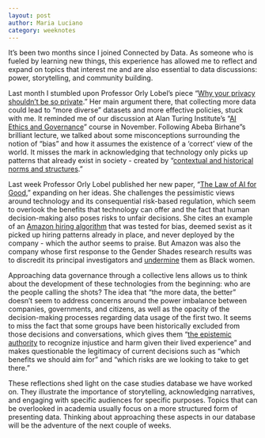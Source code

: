 ```yaml
---
layout: post
author: Maria Luciano
category: weeknotes
---
```


It’s been two months since I joined Connected by Data. As someone who is fueled by learning new things, this experience has allowed me to reflect and expand on topics that interest me and are also essential to data discussions: power, storytelling, and community building.

Last month I stumbled upon Professor Orly Lobel’s piece “[Why your privacy shouldn’t be so private](https://thehill.com/opinion/technology/3761229-why-your-privacy-shouldnt-be-so-private/).” Her main argument there, that collecting more data could lead to “more diverse” datasets and more effective policies, stuck with me. It reminded me of our discussion at Alan Turing Institute’s “[AI Ethics and Governance](https://alan-turing-institute.github.io/turing-commons/aeg/)” course in November. Following Abeba Birhane”s brilliant lecture, we talked about some misconceptions surrounding the notion of “bias” and how it assumes the existence of a ‘correct’ view of the world. It misses the mark in acknowledging that technology only picks up patterns that already exist in society - created by “[contextual and historical norms and structures](https://www.sciencedirect.com/science/article/pii/S2666389921000155).” 

Last week Professor Orly Lobel published her new paper, “[The Law of AI for Good](https://papers.ssrn.com/sol3/papers.cfm?abstract_id=4338862),” expanding on her ideas. She challenges the pessimistic views around technology and its consequential risk-based regulation, which seem to overlook the benefits that technology can offer and the fact that human decision-making also poses risks to unfair decisions. She cites an example of an [Amazon hiring algorithm](https://www.reuters.com/article/us-amazon-com-jobs-automation-insight/amazon-scraps-secret-ai-recruiting-tool-that-showed-bias-against-women-idUSKCN1MK08G) that was tested for bias, deemed sexist as it picked up hiring patterns already in place, and never deployed by the company - which the author seems to praise. But Amazon was also the company whose first response to the Gender Shades research results was to discredit its principal investigators and [undermine](https://www.technologyreview.com/2020/06/12/1003482/amazon-stopped-selling-police-face-recognition-fight/) them as Black women. 

Approaching data governance through a collective lens allows us to think about the development of these technologies from the beginning: who are the people calling the shots? The idea that “the more data, the better” doesn’t seem to address concerns around the power imbalance between companies, governments, and citizens, as well as the opacity of the decision-making processes regarding data usage of the first two. It seems to miss the fact that some groups have been historically excluded from those decisions and conversations, which gives them “[the epistemic authority](https://www.sciencedirect.com/science/article/pii/S2666389921000155) to recognize injustice and harm given their lived experience” and makes questionable the legitimacy of current decisions such as “which benefits we should aim for” and “which risks are we looking to take to get there.”

These reflections shed light on the case studies database we have worked on. They illustrate the importance of storytelling, acknowledging narratives, and engaging with specific audiences for specific purposes. Topics that can be overlooked in academia usually focus on a more structured form of presenting data. Thinking about approaching these aspects in our database will be the adventure of the next couple of weeks.
